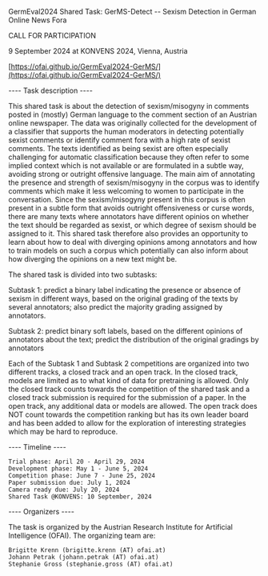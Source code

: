 GermEval2024 Shared Task: GerMS-Detect -- Sexism Detection in German Online News Fora
 
CALL FOR PARTICIPATION

9 September 2024 at KONVENS 2024, Vienna, Austria

[https://ofai.github.io/GermEval2024-GerMS/](https://ofai.github.io/GermEval2024-GerMS/)

---- Task description ----

This shared task is about the detection of sexism/misogyny in comments posted in (mostly) German language to the comment section of an Austrian online newspaper. The data was originally collected for the development of a classifier that supports the human moderators in detecting potentially sexist comments or identify comment fora with a high rate of sexist comments. The texts identified as being sexist are often especially challenging for automatic classification because they often refer to some implied context which is not available or are formulated in a subtle way, avoiding strong or outright offensive language. The main aim of annotating the presence and strength of sexism/misogyny in the corpus was to identify comments which make it less welcoming to women to participate in the conversation. Since the sexism/misogyny present in this corpus is often present in a subtle form that avoids outright offensiveness or curse words, there are many texts where annotators have different opinios on whether the text should be regarded as sexist, or which degree of sexism should be assigned to it. This shared task therefore also provides an opportunity to learn about how to deal with diverging opinions among annotators and how to train models on such a corpus which potentially can also inform about how diverging the opinions on a new text might be.

The shared task is divided into two subtasks:

Subtask 1: predict a binary label indicating the presence or absence of sexism in different ways, based on the original grading of the texts by several annotators; also predict the majority grading assigned by annotators.

Subtask 2: predict binary soft labels, based on the different opinions of annotators about the text; predict the distribution of the original gradings by annotators

Each of the Subtask 1 and Subtask 2 competitions are organized into two different tracks, a closed track and an open track. In the closed track, models are limited as to what kind of data for pretraining is allowed. Only the closed track counts towards the competition of the shared task and a closed track submission is required for the submission of a paper. In the open track, any additional data or models are allowed. The open track does NOT count towards the competition ranking but has its own leader board and has been added to allow for the exploration of interesting strategies which may be hard to reproduce.

---- Timeline ----

    Trial phase: April 20 - April 29, 2024
    Development phase: May 1 - June 5, 2024
    Competition phase: June 7 - June 25, 2024
    Paper submission due: July 1, 2024
    Camera ready due: July 20, 2024
    Shared Task @KONVENS: 10 September, 2024

---- Organizers ----

The task is organized by the Austrian Research Institute for Artificial Intelligence (OFAI). The organizing team are:

    Brigitte Krenn (brigitte.krenn (AT) ofai.at)
    Johann Petrak (johann.petrak (AT) ofai.at)
    Stephanie Gross (stephanie.gross (AT) ofai.at)



